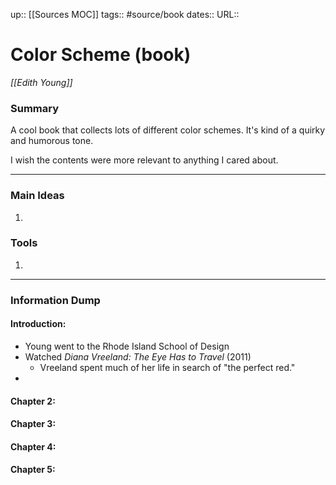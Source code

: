 up:: [[Sources MOC]]
tags:: #source/book 
dates::
URL::  

# Color Scheme (book)
*[[Edith Young]]*


### Summary
A cool book that collects lots of different color schemes. It's kind of a quirky and humorous tone. 

I wish the contents were more relevant to anything I cared about.


---

### Main Ideas
1. 


### Tools
1. 


---
### Information Dump

#### Introduction: 
- Young went to the Rhode Island School of Design
- Watched *Diana Vreeland: The Eye Has to Travel* (2011)
	- Vreeland spent much of her life in search of "the perfect red."
- 

#### Chapter 2: 


#### Chapter 3: 


#### Chapter 4: 


#### Chapter 5: 
